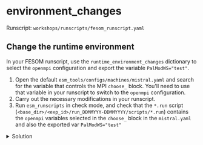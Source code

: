 environment_changes
===================

Runscript: `workshops/runscripts/fesom_runscript.yaml`

Change the runtime environment
------------------------------

In your FESOM runscript, use the `runtime_environment_changes` dictionary to select the `openmpi` configuration
and export the variable `PalModWS="test"`.

1. Open the default `esm_tools/configs/machines/mistral.yaml` and search for the variable that controls the MPI
   `choose_` block. You'll need to use that variable in your runscript to switch to the `openmpi` configuration.
2. Carry out the necessary modifications in your runscript.
3. Run `esm_runscripts` in check mode, and check that the `*.run` script
   (`<base_dir>/<exp_id>/run_DDMMYYY-DDMMYYYY/scripts/*.run`) contains the `openmpi` variables selected in the
   `choose_` block in the `mistral.yaml` and also the exported var `PalModWS="test"`

<details>
  <summary>Solution</summary>
  
  ``` yaml
  fesom:
      runtime_environment_changes:
          useMPI: openmpi
          add_export_vars:
              PalModWS: '"test"'
  ```
</details>